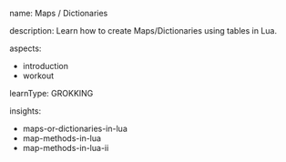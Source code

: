 name: Maps / Dictionaries

description: Learn how to create Maps/Dictionaries using tables in Lua.

aspects:
  - introduction
  - workout

learnType: GROKKING

insights:
  - maps-or-dictionaries-in-lua
  - map-methods-in-lua
  - map-methods-in-lua-ii